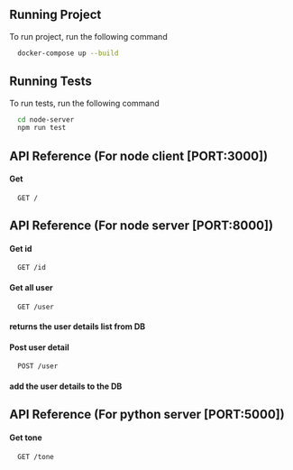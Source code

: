## Running Project

To run project, run the following command

```bash
  docker-compose up --build
```

## Running Tests

To run tests, run the following command

```bash
  cd node-server
  npm run test
```

## API Reference (For node client [PORT:3000])

#### Get

```http
  GET /
```

## API Reference (For node server [PORT:8000])

#### Get id

```http
  GET /id
```

#### Get all user

```http
  GET /user
```

#### returns the user details list from DB

#### Post user detail

```http
  POST /user
```

#### add the user details to the DB

## API Reference (For python server [PORT:5000])

#### Get tone

```http
  GET /tone
```
